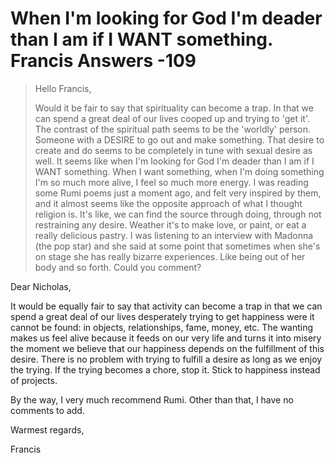 # When I'm looking for God I'm deader than I am if I WANT something. Francis Answers -109

>Hello Francis,
>
>Would it be fair to say that spirituality can become a trap. In that we can spend a great deal of our lives cooped up and trying to 'get it'. The contrast of the spiritual path seems to be the 'worldly' person. Someone with a DESIRE to go out and make something. That desire to create and do seems to be completely in tune with sexual desire as well. It seems like when I'm looking for God I'm deader than I am if I WANT something. When I want something, when I'm doing something I'm so much more alive, I feel so much more energy. I was reading some Rumi poems just a moment ago, and felt very inspired by them, and it almost seems like the opposite approach of what I thought religion is. It's like, we can find the source through doing, through not restraining any desire. Weather it's to make love, or paint, or eat a really delicious pastry. I was listening to an interview with Madonna (the pop star) and she said at some point that sometimes when she's on stage she has really bizarre experiences. Like being out of her body and so forth. Could you comment?

Dear Nicholas,

It would be equally fair to say that activity can become a trap in that we can spend a great deal of our lives desperately trying to get happiness were it cannot be found: in objects, relationships, fame, money, etc. The wanting makes us feel alive because it feeds on our very life and turns it into misery the moment we believe that our happiness depends on the fulfillment of this desire. There is no problem with trying to fulfill a desire as long as we enjoy the trying. If the trying becomes a chore, stop it. Stick to happiness instead of projects.

By the way, I very much recommend Rumi. Other than that, I have no comments to add.

Warmest regards,

Francis